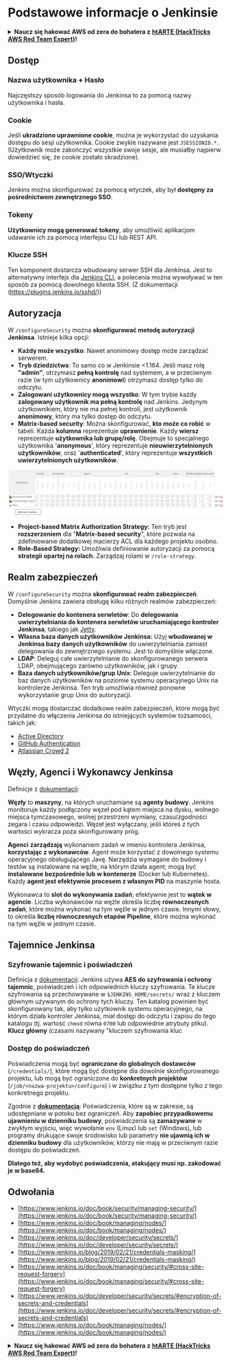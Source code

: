 # Podstawowe informacje o Jenkinsie

<details>

<summary><strong>Naucz się hakować AWS od zera do bohatera z</strong> <a href="https://training.hacktricks.xyz/courses/arte"><strong>htARTE (HackTricks AWS Red Team Expert)</strong></a><strong>!</strong></summary>

Inne sposoby wsparcia HackTricks:

* Jeśli chcesz zobaczyć swoją **firmę reklamowaną w HackTricks** lub **pobrać HackTricks w formacie PDF**, sprawdź [**SUBSCRIPTION PLANS**](https://github.com/sponsors/carlospolop)!
* Zdobądź [**oficjalne gadżety PEASS & HackTricks**](https://peass.creator-spring.com)
* Odkryj [**Rodzinę PEASS**](https://opensea.io/collection/the-peass-family), naszą kolekcję ekskluzywnych [**NFT**](https://opensea.io/collection/the-peass-family)
* **Dołącz do** 💬 [**grupy Discord**](https://discord.gg/hRep4RUj7f) lub [**grupy telegramowej**](https://t.me/peass) lub **śledź** nas na **Twitterze** 🐦 [**@hacktricks_live**](https://twitter.com/hacktricks_live)**.**
* **Podziel się swoimi sztuczkami hakerskimi, przesyłając PR-y do** [**HackTricks**](https://github.com/carlospolop/hacktricks) i [**HackTricks Cloud**](https://github.com/carlospolop/hacktricks-cloud) github repos.

</details>

## Dostęp

### Nazwa użytkownika + Hasło

Najczęstszy sposób logowania do Jenkinsa to za pomocą nazwy użytkownika i hasła.

### Cookie

Jeśli **ukradziono uprawnione cookie**, można je wykorzystać do uzyskania dostępu do sesji użytkownika. Cookie zwykle nazywane jest `JSESSIONID.*`. (Użytkownik może zakończyć wszystkie swoje sesje, ale musiałby najpierw dowiedzieć się, że cookie zostało skradzione).

### SSO/Wtyczki

Jenkins można skonfigurować za pomocą wtyczek, aby był **dostępny za pośrednictwem zewnętrznego SSO**.

### Tokeny

**Użytkownicy mogą generować tokeny**, aby umożliwić aplikacjom udawanie ich za pomocą interfejsu CLI lub REST API.

### Klucze SSH

Ten komponent dostarcza wbudowany serwer SSH dla Jenkinsa. Jest to alternatywny interfejs dla [Jenkins CLI](https://www.jenkins.io/doc/book/managing/cli/), a polecenia można wywoływać w ten sposób za pomocą dowolnego klienta SSH. (Z dokumentacji (https://plugins.jenkins.io/sshd/))

## Autoryzacja

W `/configureSecurity` można **skonfigurować metodę autoryzacji Jenkinsa**. Istnieje kilka opcji:

* **Każdy może wszystko**: Nawet anonimowy dostęp może zarządzać serwerem.
* **Tryb dziedzictwa**: To samo co w Jenkinsie <1.164. Jeśli masz rolę **"admin"**, otrzymasz **pełną kontrolę** nad systemem, a w przeciwnym razie (w tym użytkownicy **anonimowi**) otrzymasz dostęp tylko do odczytu.
* **Zalogowani użytkownicy mogą wszystko**: W tym trybie każdy **zalogowany użytkownik ma pełną kontrolę** nad Jenkins. Jedynym użytkownikiem, który nie ma pełnej kontroli, jest użytkownik **anonimowy**, który ma tylko dostęp do odczytu.
* **Matrix-based security**: Można skonfigurować, **kto może co robić** w tabeli. Każda **kolumna** reprezentuje **uprawnienie**. Każdy **wiersz** reprezentuje **użytkownika lub grupę/rolę**. Obejmuje to specjalnego użytkownika '**anonymous**', który reprezentuje **nieuwierzytelnionych użytkowników**, oraz '**authenticated**', który reprezentuje **wszystkich uwierzytelnionych użytkowników**.

![](<../../.gitbook/assets/image (40).png>)

* **Project-based Matrix Authorization Strategy:** Ten tryb jest **rozszerzeniem** dla "**Matrix-based security**", które pozwala na zdefiniowanie dodatkowej macierzy ACL dla każdego projektu osobno.
* **Role-Based Strategy:** Umożliwia definiowanie autoryzacji za pomocą **strategii opartej na rolach**. Zarządzaj rolami w `/role-strategy`.

## **Realm zabezpieczeń**

W `/configureSecurity` można **skonfigurować realm zabezpieczeń**. Domyślnie Jenkins zawiera obsługę kilku różnych realmów zabezpieczeń:

* **Delegowanie do kontenera serwletów**: Do **delegowania uwierzytelniania do kontenera serwletów uruchamiającego kontroler Jenkinsa**, takiego jak [Jetty](https://www.eclipse.org/jetty/).
* **Własna baza danych użytkowników Jenkinsa:** Użyj **wbudowanej w Jenkinsa bazy danych użytkowników** do uwierzytelniania zamiast delegowania do zewnętrznego systemu. Jest to domyślnie włączone.
* **LDAP**: Deleguj całe uwierzytelnianie do skonfigurowanego serwera LDAP, obejmującego zarówno użytkowników, jak i grupy.
* **Baza danych użytkowników/grup Unix**: Deleguje uwierzytelnianie do baz danych użytkowników na poziomie systemu operacyjnego Unix na kontrolerze Jenkinsa. Ten tryb umożliwia również ponowne wykorzystanie grup Unix do autoryzacji.

Wtyczki mogą dostarczać dodatkowe realm zabezpieczeń, które mogą być przydatne do włączenia Jenkinsa do istniejących systemów tożsamości, takich jak:

* [Active Directory](https://plugins.jenkins.io/active-directory)
* [GitHub Authentication](https://plugins.jenkins.io/github-oauth)
* [Atlassian Crowd 2](https://plugins.jenkins.io/crowd2)

## Węzły, Agenci i Wykonawcy Jenkinsa

Definicje z [dokumentacji](https://www.jenkins.io/doc/book/managing/nodes/):

**Węzły** to **maszyny**, na których uruchamiane są **agenty budowy**. Jenkins monitoruje każdy podłączony węzeł pod kątem miejsca na dysku, wolnego miejsca tymczasowego, wolnej przestrzeni wymiany, czasu/zgodności zegara i czasu odpowiedzi. Węzeł jest wyłączany, jeśli któreś z tych wartości wykracza poza skonfigurowany próg.

**Agenci** **zarządzają** wykonaniem zadań w imieniu kontrolera Jenkinsa, **korzystając z wykonawców**. Agent może korzystać z dowolnego systemu operacyjnego obsługującego Javę. Narzędzia wymagane do budowy i testów są instalowane na węźle, na którym działa agent; mogą być **instalowane bezpośrednio lub w kontenerze** (Docker lub Kubernetes). Każdy **agent jest efektywnie procesem z własnym PID** na maszynie hosta.

Wykonawca to **slot do wykonywania zadań**; efektywnie jest to **wątek w agencie**. Liczba wykonawców na węźle określa liczbę **równoczesnych zadań**, które można wykonać na tym węźle w jednym czasie. Innymi słowy, to określa **liczbę równoczesnych etapów Pipeline**, które można wykonać na tym węźle w jednym czasie.

## Tajemnice Jenkinsa

### Szyfrowanie tajemnic i poświadczeń

Definicja z [dokumentacji](https://www.jenkins.io/doc/developer/security/secrets/#encryption-of-secrets-and-credentials):
Jenkins używa **AES do szyfrowania i ochrony tajemnic**, poświadczeń i ich odpowiednich kluczy szyfrowania. Te klucze szyfrowania są przechowywane w `$JENKINS_HOME/secrets/` wraz z kluczem głównym używanym do ochrony tych kluczy. Ten katalog powinien być skonfigurowany tak, aby tylko użytkownik systemu operacyjnego, na którym działa kontroler Jenkinsa, miał dostęp do odczytu i zapisu do tego katalogu (tj. wartość `chmod` równa `0700` lub odpowiednie atrybuty pliku). **Klucz główny** (czasami nazywany "kluczem szyfrowania kluc
### Dostęp do poświadczeń

Poświadczenia mogą być **ograniczone do globalnych dostawców** (`/credentials/`), które mogą być dostępne dla dowolnie skonfigurowanego projektu, lub mogą być ograniczone do **konkretnych projektów** (`/job/<nazwa-projektu>/configure`) i w związku z tym dostępne tylko z tego konkretnego projektu.

Zgodnie z [**dokumentacją**](https://www.jenkins.io/blog/2019/02/21/credentials-masking/): Poświadczenia, które są w zakresie, są udostępniane w potoku bez ograniczeń. Aby **zapobiec przypadkowemu ujawnieniu w dzienniku budowy**, poświadczenia są **zamazywane** w zwykłym wyjściu, więc wywołanie `env` (Linux) lub `set` (Windows), lub programy drukujące swoje środowisko lub parametry **nie ujawnią ich w dzienniku budowy** dla użytkowników, którzy nie mają w przeciwnym razie dostępu do poświadczeń.

**Dlatego też, aby wydobyć poświadczenia, atakujący musi np. zakodować je w base64.**

## Odwołania

* [https://www.jenkins.io/doc/book/security/managing-security/](https://www.jenkins.io/doc/book/security/managing-security/)
* [https://www.jenkins.io/doc/book/managing/nodes/](https://www.jenkins.io/doc/book/managing/nodes/)
* [https://www.jenkins.io/doc/developer/security/secrets/](https://www.jenkins.io/doc/developer/security/secrets/)
* [https://www.jenkins.io/blog/2019/02/21/credentials-masking/](https://www.jenkins.io/blog/2019/02/21/credentials-masking/)
* [https://www.jenkins.io/doc/book/managing/security/#cross-site-request-forgery](https://www.jenkins.io/doc/book/managing/security/#cross-site-request-forgery)
* [https://www.jenkins.io/doc/developer/security/secrets/#encryption-of-secrets-and-credentials](https://www.jenkins.io/doc/developer/security/secrets/#encryption-of-secrets-and-credentials)
* [https://www.jenkins.io/doc/book/managing/nodes/](https://www.jenkins.io/doc/book/managing/nodes/)

<details>

<summary><strong>Naucz się hakować AWS od zera do bohatera z</strong> <a href="https://training.hacktricks.xyz/courses/arte"><strong>htARTE (HackTricks AWS Red Team Expert)</strong></a><strong>!</strong></summary>

Inne sposoby wsparcia HackTricks:

* Jeśli chcesz zobaczyć swoją **firmę reklamowaną w HackTricks** lub **pobrać HackTricks w formacie PDF**, sprawdź [**PLAN SUBSKRYPCJI**](https://github.com/sponsors/carlospolop)!
* Zdobądź [**oficjalne gadżety PEASS & HackTricks**](https://peass.creator-spring.com)
* Odkryj [**Rodzinę PEASS**](https://opensea.io/collection/the-peass-family), naszą kolekcję ekskluzywnych [**NFT**](https://opensea.io/collection/the-peass-family)
* **Dołącz do** 💬 [**grupy Discord**](https://discord.gg/hRep4RUj7f) lub [**grupy telegramowej**](https://t.me/peass) lub **śledź** nas na **Twitterze** 🐦 [**@hacktricks_live**](https://twitter.com/hacktricks_live)**.**
* **Podziel się swoimi trikami hakerskimi, przesyłając PR-y do** [**HackTricks**](https://github.com/carlospolop/hacktricks) i [**HackTricks Cloud**](https://github.com/carlospolop/hacktricks-cloud) github repos.

</details>
